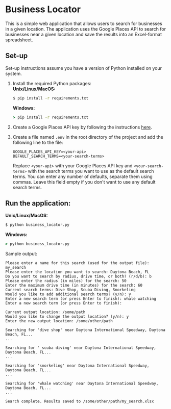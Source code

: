 Business Locator
================

This is a simple web application that allows users to search for businesses in a given location. The application uses the Google Places API to search for businesses near a given location and save the results into an Excel-format spreadsheet.

Set-up
------

Set-up instructions assume you have a version of Python installed on your system.

1. Install the required Python packages:  
    **Unix/Linux/MacOS:**
    ```bash
    $ pip install -r requirements.txt
    ```
    
    **Windows:**
    ```cmd
    > pip install -r requirements.txt
    ```

2. Create a Google Places API key by following the instructions [here](https://developers.google.com/places/web-service/get-api-key).
3. Create a file named `.env` in the root directory of the project and add the following line to the file:
    ```
    GOOGLE_PLACES_API_KEY=<your-api>
    DEFAULT_SEARCH_TERMS=<your-search-terms>
    ```
    Replace `<your-api>` with your Google Places API key and `<your-search-terms>` with the search terms you want to use as the default search terms. You can enter any number of defaults, separate them using commas. Leave this field empty if you don't want to use any default search terms. 

Run the application:
---------------------

**Unix/Linux/MacOS:**
```bash
$ python business_locator.py
```

**Windows:**
```cmd
> python business_locator.py
```

Sample output:
```
Please enter a name for this search (used for the output file): my_search
Please enter the location you want to search: Daytona Beach, FL
Do you want to search by radius, drive time, or both? (r/d/b): b
Please enter the radius (in miles) for the search: 50
Enter the maximum drive time (in minutes) for the search: 60
Current search terms: Dive Shop, Scuba Diving, Snorkeling
Would you like to add additional search terms? (y/n): y
Enter a new search term (or press Enter to finish): whale watching
Enter a new search term (or press Enter to finish):

Current output location: /some/path
Would you like to change the output location? (y/n): y
Enter the new output location: /some/other/path

Searching for 'dive shop' near Daytona International Speedway, Daytona Beach, FL...
...

Searching for ' scuba diving' near Daytona International Speedway, Daytona Beach, FL...
...

Searching for 'snorkeling' near Daytona International Speedway, Daytona Beach, FL...
...

Searching for 'whale watching' near Daytona International Speedway, Daytona Beach, FL...
...

Search complete. Results saved to /some/other/path/my_search.xlsx
```